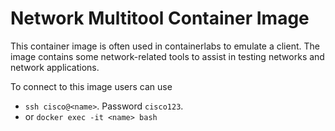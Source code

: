 # Network Multitool Container Image

This container image is often used in containerlabs to emulate a client. The image contains some network-related tools to assist in testing networks and network applications.

To connect to this image users can use

* `ssh cisco@<name>`. Password `cisco123`.
* or `docker exec -it <name> bash`
